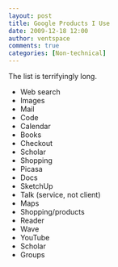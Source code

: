 ```yaml
---
layout: post
title: Google Products I Use
date: 2009-12-18 12:00
author: ventspace
comments: true
categories: [Non-technical]
---
```

The list is terrifyingly long.
<ul>
	<li>Web search</li>
	<li>Images</li>
	<li>Mail</li>
	<li>Code</li>
	<li>Calendar</li>
	<li>Books</li>
	<li>Checkout</li>
	<li>Scholar</li>
	<li>Shopping</li>
	<li>Picasa</li>
	<li>Docs</li>
	<li>SketchUp</li>
	<li>Talk (service, not client)</li>
	<li>Maps</li>
	<li>Shopping/products</li>
	<li>Reader</li>
	<li>Wave</li>
	<li>YouTube</li>
	<li>Scholar</li>
	<li>Groups</li>
</ul>
